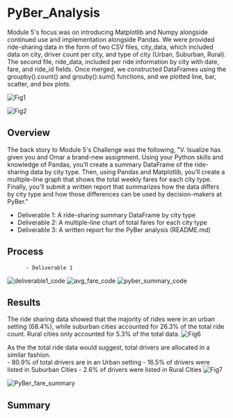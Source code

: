 # PyBer_Analysis
Module 5's focus was on introducing Matplotlib and Numpy alongside continued use and implementation alongside Pandas.  We were provided ride-sharing data in the form of two CSV files, city_data, which included data on city, driver count per city, and type of city (Urban, Suburban, Rural).  The second file, ride_data, included per ride information by city with date, fare, and ride_id fields.  Once merged, we constructed DataFrames using the groupby().count() and grouby().sum() functions, and we plotted line, bar, scatter, and box plots.
          
![Fig1](https://user-images.githubusercontent.com/88443672/133950993-9e9bbb90-8a34-4208-ae09-29f196117501.png)

![Fig2](https://user-images.githubusercontent.com/88443672/133950848-72876feb-2a21-4d4d-a329-a30f3ca8e771.png)


## Overview
The back story to Module 5's Challenge was the following, "V. Isualize has given you and Omar a brand-new assignment. Using your Python skills and knowledge of Pandas, you’ll create a summary DataFrame of the ride-sharing data by city type. Then, using Pandas and Matplotlib, you’ll create a multiple-line graph that shows the total weekly fares for each city type. Finally, you’ll submit a written report that summarizes how the data differs by city type and how those differences can be used by decision-makers at PyBer."
  - Deliverable 1: A ride-sharing summary DataFrame by city type
  - Deliverable 2: A multiple-line chart of total fares for each city type
  - Deliverable 3: A written report for the PyBer analysis (README.md)

## Process
          - Deliverable 1
![deliverable1_code](https://user-images.githubusercontent.com/88443672/133951388-f4e98237-8ece-4316-b50e-257d895b7528.png)
![avg_fare_code](https://user-images.githubusercontent.com/88443672/133951394-9ad0afcd-6bd3-42e5-b10d-bf75093c255e.png)
![pyber_summary_code](https://user-images.githubusercontent.com/88443672/133951396-2866976f-27f3-4ca1-8d7a-d01a3211bf68.png)


          

## Results
The ride sharing data showed that the majority of rides were in an urban setting (68.4%), while suburban cities accounted for 26.3% of the total ride count.  Rural cities only accounted for 5.3% of the total data.
![Fig6](https://user-images.githubusercontent.com/88443672/133951019-75311c65-6a69-483f-aeb5-58002fb610eb.png)

As the the total ride data would suggest, total drivers are allocated in a similar fashion.  
          - 80.9% of total drivers are in an Urban setting
          - 16.5% of drivers were listed in Suburban Cities
          - 2.6% of drivers were listed in Rural Cities
![Fig7](https://user-images.githubusercontent.com/88443672/133951021-a58a69a9-784a-4430-9a8e-385dcdf113fb.png)


![PyBer_fare_summary](https://user-images.githubusercontent.com/88443672/133951026-ddada471-e518-41f0-90c0-3f6e437f6eb2.png)



## Summary
